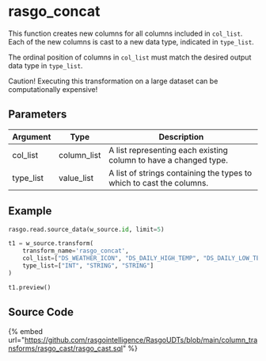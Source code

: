 

# rasgo_concat

This function creates new columns for all columns included in `col_list`. Each of the new columns is cast to a new data type, indicated in `type_list`.

The ordinal position of columns in `col_list` must match the desired output data type in `type_list`.

Caution! Executing this transformation on a large dataset can be computationally expensive!


## Parameters

| Argument  |    Type     |                             Description                              |
| --------- | ----------- | -------------------------------------------------------------------- |
| col_list  | column_list | A list representing each existing column to have a changed type.     |
| type_list | value_list  | A list of strings containing the types to which to cast the columns. |


## Example

```python
rasgo.read.source_data(w_source.id, limit=5)

t1 = w_source.transform(
    transform_name='rasgo_concat',
    col_list=["DS_WEATHER_ICON", "DS_DAILY_HIGH_TEMP", "DS_DAILY_LOW_TEMP"],
    type_list=["INT", "STRING", "STRING"]
)

t1.preview()

```

## Source Code

{% embed url="https://github.com/rasgointelligence/RasgoUDTs/blob/main/column_transforms/rasgo_cast/rasgo_cast.sql" %}

